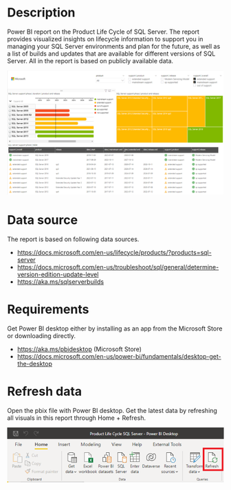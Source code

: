 # Description
Power BI report on the Product Life Cycle of SQL Server. The report provides visualized insights on lifecycle information to support you in managing your SQL Server environments and plan for the future, as well as a list of builds and updates that are available for different versions of SQL Server. All in the report is based on publicly available data.
 
![Preview support phase](https://github.com/ingebeumer/PLC-SQLServer/blob/main/images/Preview%20support%20phase.png)
 
# Data source
The report is based on following data sources.
- https://docs.microsoft.com/en-us/lifecycle/products/?products=sql-server
- https://docs.microsoft.com/en-us/troubleshoot/sql/general/determine-version-edition-update-level
- https://aka.ms/sqlserverbuilds
 
# Requirements
Get Power BI desktop either by installing as an app from the Microsoft Store or downloading directly.
- https://aka.ms/pbidesktop (Microsoft Store)
- https://docs.microsoft.com/en-us/power-bi/fundamentals/desktop-get-the-desktop 
 
# Refresh data
Open the pbix file with Power BI desktop. Get the latest data by refreshing all visuals in this report through Home + Refresh.
 
![Refresh Power BI desktop file](https://github.com/ingebeumer/PLC-SQLServer/blob/main/images/Refresh%20Power%20BI%20desktop%20file.png)
